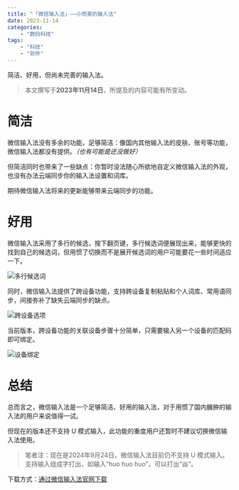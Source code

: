 ```yaml
---
title: "「微信输入法」——小而美的输入法"
date: 2023-11-14
categories:
    - "数码科技"
tags:
    - "科技"
    - "软件"
---
```


简洁、好用，但尚未完善的输入法。

<!-- more -->

> 本文撰写于**2023年11月14日**，所提及的内容可能有所变动。

# 简洁

微信输入法没有多余的功能，足够简洁：像国内其他输入法的皮肤、账号等功能，微信输入法都没有提供。*（也有可能是还没做好）*

但简洁同时也带来了一些缺点：你暂时没法随心所欲地自定义微信输入法的外观，也没有办法云端同步你的输入法设置和词库。

期待微信输入法将来的更新能够带来云端同步的功能。

# 好用

微信输入法采用了多行的候选，按下翻页键，多行候选词便展现出来，能够更快的找到自己的候选词，但用惯了切换而不是展开候选词的用户可能要花一些时间适应一下。

![多行候选词](/img/wetype-sample.png)

同时，微信输入法提供了跨设备功能，支持跨设备复制粘贴和个人词库、常用语同步，间接弥补了缺失云端同步的缺点。

![跨设备选项](/img/wetype-sync.png)

当前版本，跨设备功能的关联设备步骤十分简单，只需要输入另一个设备的匹配码即可绑定。

![设备绑定](/img/wetype-bind.png)

# 总结

总而言之，微信输入法是一个足够简洁、好用的输入法，对于用惯了国内臃肿的输入法的用户来说值得一试。

但现在的版本还不支持 U 模式输入，此功能的重度用户还暂时不建议切换微信输入法使用。

> 笔者注：现在是2024年9月24日，微信输入法目前仍不支持 U 模式输入。支持输入组成字打出，如输入“huo huo huo”，可以打出“焱”。

下载方式：[通过微信输入法官网下载](https://z.weixin.qq.com/)